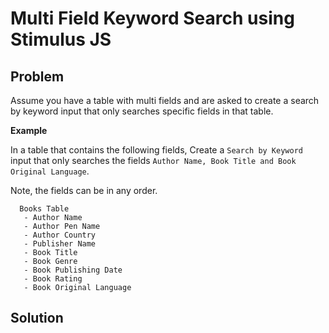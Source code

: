 # Multi Field Keyword Search using Stimulus JS

## Problem

Assume you have a table with multi fields and are asked to create a search by keyword input that only searches specific fields in that table.

**Example**

In a table that contains the following fields, Create a `Search by Keyword` input that only searches the fields `Author Name, Book Title and Book Original Language`.

Note, the fields can be in any order.

```
  Books Table
   - Author Name
   - Author Pen Name
   - Author Country
   - Publisher Name
   - Book Title
   - Book Genre
   - Book Publishing Date
   - Book Rating
   - Book Original Language
```

## Solution
